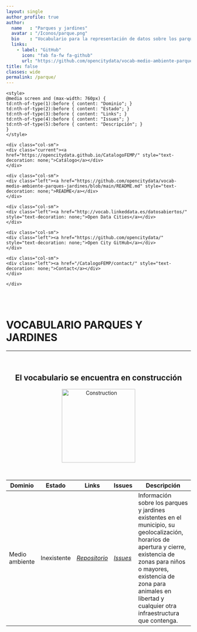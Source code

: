 ```yaml
---
layout: single
author_profile: true 
author:
  name   : "Parques y jardines"
  avatar : "/Iconos/parque.png"
  bio    : "Vocabulario para la representación de datos sobre los parques y jardines."
  links:
    - label: "GitHub"
      icon: "fab fa-fw fa-github"
      url: "https://github.com/opencitydata/vocab-medio-ambiente-parques-jardines"
title: false
classes: wide
permalink: /parque/
---
```


<head>

	<style>	
	@media screen and (max-width: 760px) {
	td:nth-of-type(1):before { content: "Dominio"; }
	td:nth-of-type(2):before { content: "Estado"; }
	td:nth-of-type(3):before { content: "Links"; }	
	td:nth-of-type(4):before { content: "Issues"; }
	td:nth-of-type(5):before { content: "Descripción"; }
	}
	</style>
  
<link rel="stylesheet" href="https://maxcdn.bootstrapcdn.com/bootstrap/4.0.0/css/bootstrap.min.css" integrity="sha384-Gn5384xqQ1aoWXA+058RXPxPg6fy4IWvTNh0E263XmFcJlSAwiGgFAW/dAiS6JXm" crossorigin="anonymous"/>
	
<link href="/CatalogoFEMP/stylesheet.css" rel="stylesheet"/>

<nav>
<div class="navMenu">
	<div class="row">  
		
	<div class="col-sm">
	<div class="current"><a href="https://opencitydata.github.io/CatalogoFEMP/" style="text-decoration: none;">Catálogo</a></div>
	</div>
		
	<div class="col-sm">
  	<div class="left"><a href="https://github.com/opencitydata/vocab-medio-ambiente-parques-jardines/blob/main/README.md" style="text-decoration: none;">README</a></div>
	</div> 
		
	<div class="col-sm">
	<div class="left"><a href="http://vocab.linkeddata.es/datosabiertos/" style="text-decoration: none;">Open Data Cities</a></div>
	</div>
		
	<div class="col-sm">
	<div class="left"><a href="https://github.com/opencitydata/" style="text-decoration: none;">Open City GitHub</a></div>
	</div>
		
	<div class="col-sm">
	<div class="left"><a href="/CatalogoFEMP/contact/" style="text-decoration: none;">Contact</a></div>
	</div>
		
	</div>
</div>     
</nav>
	<br><br>
	
  
</head>



<div id="bodyid">

<h1> VOCABULARIO PARQUES Y JARDINES </h1>
</div>
  
---

&nbsp;
 
<h2 float="right" align="center"> El vocabulario se encuentra en construcción </h2>

<p float="right" align="center">   
<img src="/CatalogoFEMP/Iconos/constrA.png" alt="Construction" width="200"/>
</p>

&nbsp; &nbsp;
  
  
|Dominio |  Estado  |   Links   |   Issues   |   Descripción   |  
| -------- | -------- | --------- | ---------- | --------------- | 
| Medio ambiente  | Inexistente  |  *[Repositorio]( https://github.com/opencitydata/vocab-medio-ambiente-parques-jardines)*  | *[Issues](https://github.com/opencitydata/vocab-medio-ambiente-parques-jardines/issues)*  |  Información sobre los parques y jardines existentes en el municipio, su geolocalización, horarios de apertura y cierre, existencia de zonas para niños o mayores, existencia de zona para animales en libertad y cualquier otra infraestructura que contenga.   | 

  

 
&nbsp;


  
